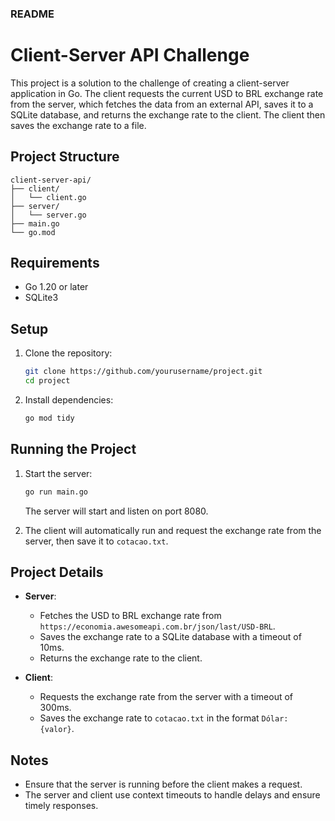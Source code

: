 ### README

# Client-Server API Challenge

This project is a solution to the challenge of creating a client-server application in Go. The client requests the current USD to BRL exchange rate from the server, which fetches the data from an external API, saves it to a SQLite database, and returns the exchange rate to the client. The client then saves the exchange rate to a file.

## Project Structure

```
client-server-api/
├── client/
│   └── client.go
├── server/
│   └── server.go
├── main.go
└── go.mod
```

## Requirements

- Go 1.20 or later
- SQLite3

## Setup

1. Clone the repository:

   ```sh
   git clone https://github.com/yourusername/project.git
   cd project
   ```

2. Install dependencies:

   ```sh
   go mod tidy
   ```

## Running the Project

1. Start the server:

   ```sh
   go run main.go
   ```

   The server will start and listen on port 8080.

2. The client will automatically run and request the exchange rate from the server, then save it to `cotacao.txt`.

## Project Details

- **Server**:
    - Fetches the USD to BRL exchange rate from `https://economia.awesomeapi.com.br/json/last/USD-BRL`.
    - Saves the exchange rate to a SQLite database with a timeout of 10ms.
    - Returns the exchange rate to the client.

- **Client**:
    - Requests the exchange rate from the server with a timeout of 300ms.
    - Saves the exchange rate to `cotacao.txt` in the format `Dólar: {valor}`.

## Notes

- Ensure that the server is running before the client makes a request.
- The server and client use context timeouts to handle delays and ensure timely responses.
